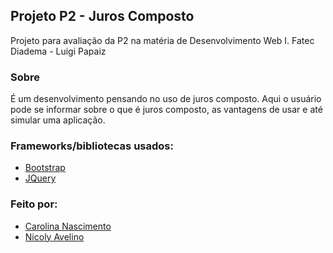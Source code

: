 ## Projeto P2 - Juros Composto 

Projeto para avaliação da P2 na matéria de Desenvolvimento Web I. Fatec Diadema - Luigi Papaiz

### Sobre
É um desenvolvimento pensando no uso de juros composto. Aqui o usuário pode se informar sobre o que é juros composto, as vantagens de usar e até simular uma aplicação.

### Frameworks/bibliotecas usados:

* [Bootstrap](https://getbootstrap.com)
* [JQuery](https://jquery.com)

### Feito por: 

* [Carolina Nascimento](https://github.com/Carolina-Silva) 
* [Nicoly Avelino](https://github.com/NicolyAvelino)
